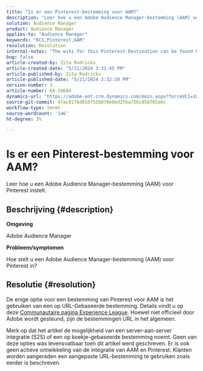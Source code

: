 ```yaml
---
title: "Is er een Pinterest-bestemming voor AAM?"
description: "Leer hoe u een Adobe Audience Manager-bestemming (AAM) voor Pinterest instelt."
solution: Audience Manager
product: Audience Manager
applies-to: "Audience Manager"
keywords: "KCS,Pinterest,AAM"
resolution: Resolution
internal-notes: "The wiki for this Pinterest Destination can be found here: https://wiki.corp.adobe.com/display/MCPI/Pinterest+-+AAM+Destination+-+IN+DEVELOPMENT"
bug: false
article-created-by: Zita Rodricks
article-created-date: "5/21/2024 3:31:45 PM"
article-published-by: Zita Rodricks
article-published-date: "5/21/2024 3:32:10 PM"
version-number: 3
article-number: KA-19684
dynamics-url: "https://adobe-ent.crm.dynamics.com/main.aspx?forceUCI=1&pagetype=entityrecord&etn=knowledgearticle&id=0118e237-8717-ef11-9f89-6045bd06eea5"
source-git-commit: 47ac81f6d016f55b070e0ed2fba756cd58f05a6c
workflow-type: tm+mt
source-wordcount: '146'
ht-degree: 3%

---
```


# Is er een Pinterest-bestemming voor AAM?


Leer hoe u een Adobe Audience Manager-bestemming (AAM) voor Pinterest instelt.

## Beschrijving {#description}


<b>Omgeving</b>

Adobe Audience Manager

<b>Probleem/symptomen</b>

Hoe stelt u een Adobe Audience Manager-bestemming (AAM) voor Pinterest in?


## Resolutie {#resolution}


De enige optie voor een bestemming van Pinterest voor AAM is het gebruiken van een op URL-Gebaseerde bestemming. Details vindt u op deze [Communautaire pagina Experience League](https://experienceleaguecommunities.adobe.com/t5/adobe-audience-manager-questions/pinterest-destination/td-p/434687). Hoewel niet officieel door Adobe wordt gesteund, zijn de bestemmingen URL in het algemeen.

Merk op dat het artikel de mogelijkheid van een server-aan-server integratie (S2S) of een op koekje-gebaseerde bestemming noemt. Geen van deze opties was levensvatbaar toen dit artikel werd geschreven. Er is ook geen actieve ontwikkeling van de integratie van AAM en Pinterest. Klanten worden aangeraden een aangepaste URL-bestemming te gebruiken zoals eerder is beschreven.
